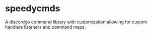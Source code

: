 # speedycmds
A discordgo command library with customization allowing for custom handlers listeners and command maps.
